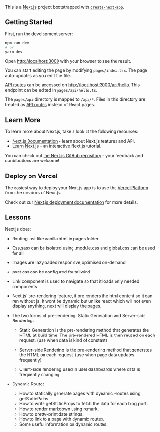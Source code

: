 This is a [Next.js](https://nextjs.org/) project bootstrapped with [`create-next-app`](https://github.com/vercel/next.js/tree/canary/packages/create-next-app).

## Getting Started

First, run the development server:

```bash
npm run dev
# or
yarn dev
```

Open [http://localhost:3000](http://localhost:3000) with your browser to see the result.

You can start editing the page by modifying `pages/index.tsx`. The page auto-updates as you edit the file.

[API routes](https://nextjs.org/docs/api-routes/introduction) can be accessed on [http://localhost:3000/api/hello](http://localhost:3000/api/hello). This endpoint can be edited in `pages/api/hello.ts`.

The `pages/api` directory is mapped to `/api/*`. Files in this directory are treated as [API routes](https://nextjs.org/docs/api-routes/introduction) instead of React pages.

## Learn More

To learn more about Next.js, take a look at the following resources:

- [Next.js Documentation](https://nextjs.org/docs) - learn about Next.js features and API.
- [Learn Next.js](https://nextjs.org/learn) - an interactive Next.js tutorial.

You can check out [the Next.js GitHub repository](https://github.com/vercel/next.js/) - your feedback and contributions are welcome!

## Deploy on Vercel

The easiest way to deploy your Next.js app is to use the [Vercel Platform](https://vercel.com/new?utm_medium=default-template&filter=next.js&utm_source=create-next-app&utm_campaign=create-next-app-readme) from the creators of Next.js.

Check out our [Next.js deployment documentation](https://nextjs.org/docs/deployment) for more details.

## Lessons

Next js does:

- Routing just like vanilla html in pages folder
- Css,sass can be isolated using .module.css and global.css can be used for all
- Images are lazyloaded,responisve,optimised on-demand
- post css can be configured for tailwind
- Link component is used to navigate so that it loads only needed components
- Next.js’ pre-rendering feature, it pre renders the html content so it can run without js. It wont be dynamic but unlike react which will not even display anything, next will display the pages.
- The two forms of pre-rendering: Static Generation and Server-side Rendering.

  - Static Generation is the pre-rendering method that generates the HTML at build time. The pre-rendered HTML is then reused on each request.
    (use when data is kind of constant)

  - Server-side Rendering is the pre-rendering method that generates the HTML on each request.
    (use when page data updates frequently)

  - Client-side rendering used in user dashboards where data is frequently changing

- Dynamic Routes
  - How to statically generate pages with dynamic -routes using getStaticPaths.
  - How to write getStaticProps to fetch the data for each blog post.
  - How to render markdown using remark.
  - How to pretty-print date strings.
  - How to link to a page with dynamic routes.
  - Some useful information on dynamic routes.
